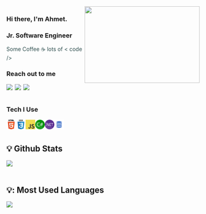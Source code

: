 <img src="https://media.giphy.com/media/vHjvW3FePtF31Qb10u/source.gif" align="right" width="300" height="200">

### Hi there, I'm Ahmet.

### Jr. Software Engineer

<font color="#2f4f4f"> Some Coffee ☕ lots of < code /> </font>    

### Reach out to me

[<img  width="22" src="https://unpkg.com/simple-icons@v4/icons/youtube.svg" align="left" />][youtube]
[<img  width="22" src="https://unpkg.com/simple-icons@v4/icons/twitter.svg" align="left" />][twitter]
[<img  width="22" src="https://unpkg.com/simple-icons@v4/icons/linkedin.svg" align="left" />][linkedin]

<br />
<br />

### Tech I Use

<img align="left"  src="https://raw.githubusercontent.com/github/explore/80688e429a7d4ef2fca1e82350fe8e3517d3494d/topics/html/html.png" width="25" height="25" />
<img align="left" src="https://raw.githubusercontent.com/github/explore/80688e429a7d4ef2fca1e82350fe8e3517d3494d/topics/css/css.png" width="25" height="25" />
<img align="left" src="https://raw.githubusercontent.com/github/explore/80688e429a7d4ef2fca1e82350fe8e3517d3494d/topics/javascript/javascript.png" width="25" height="25" />
<img align="left" src="https://raw.githubusercontent.com/github/explore/80688e429a7d4ef2fca1e82350fe8e3517d3494d/topics/csharp/csharp.png" width="25" height="25" />
<img align="left" src="https://raw.githubusercontent.com/github/explore/80688e429a7d4ef2fca1e82350fe8e3517d3494d/topics/dotnet/dotnet.png" width="25" height="25" />
<img align="left" src="https://raw.githubusercontent.com/github/explore/80688e429a7d4ef2fca1e82350fe8e3517d3494d/topics/sql/sql.png" width="25" height="25" />

<br />
<br />

## <summary>💡 Github Stats</summary>
<img src="https://github-readme-stats.vercel.app/api?username=ahmetakyapi&theme=dark" >

<br />
<br />

## <summary>💡:  Most Used Languages</summary>
<img src="https://github-readme-stats.vercel.app/api/top-langs/?username=ahmetakyapi&layout=compact&theme=dark" >


[twitter]:https://twitter.com/ahmetakyapi
[linkedin]:https://www.linkedin.com/in/ahmet-akyap%C4%B1-ba9911193
[youtube]:https://www.youtube.com/channel/UCcZYtvVNDqqaNEGL3nehdiQ


